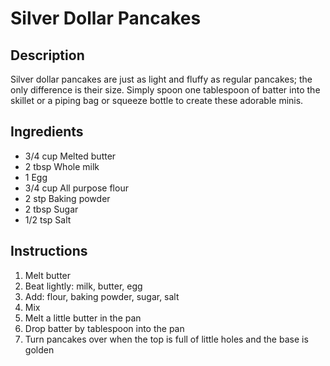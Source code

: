 # Silver Dollar Pancakes
## Description
Silver dollar pancakes are just as light and fluffy as regular pancakes; the only difference is their size. Simply spoon one tablespoon of batter into the skillet or a piping bag or squeeze bottle to create these adorable minis.

## Ingredients
- 3/4 cup Melted butter
- 2 tbsp Whole milk
- 1 Egg
- 3/4 cup All purpose flour
- 2 stp Baking powder
- 2 tbsp Sugar
- 1/2 tsp Salt

## Instructions
1. Melt butter
2. Beat lightly: milk, butter, egg
3. Add: flour, baking powder, sugar, salt
4. Mix
5. Melt a little butter in the pan
6. Drop batter by tablespoon into the pan
7. Turn pancakes over when the top is full of little holes and the base is golden